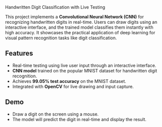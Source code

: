 Handwritten Digit Classification with Live Testing

This project implements a **Convolutional Neural Network (CNN)** for recognizing handwritten digits in real-time. Users can draw digits using an interactive interface, and the trained model classifies them instantly with high accuracy. It showcases the practical application of deep learning for visual pattern recognition tasks like digit classification.

## Features
- Real-time testing using live user input through an interactive interface.
- **CNN model** trained on the popular MNIST dataset for handwritten digit recognition.
- Achieves **99.05% test accuracy** on the MNIST dataset.
- Integrated with **OpenCV** for live drawing and input capture.

## Demo
- Draw a digit on the screen using a mouse.
- The model will predict the digit in real-time and display the result.
